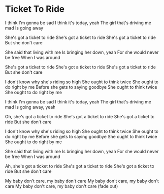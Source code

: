 # Ticket To Ride 

I think I'm gonna be sad
I think it's today, yeah
The girl that's driving me mad
Is going away

She's got a ticket to ride
She's got a ticket to ride
She's got a ticket to ride
But she don't care

She said that living with me
Is bringing her down, yeah
For she would never be free
When I was around

She's got a ticket to ride
She's got a ticket to ride
She's got a ticket to ride
But she don't care

I don't know why she's riding so high
She ought to think twice
She ought to do right by me
Before she gets to saying goodbye
She ought to think twice
She ought to do right by me

I think I'm gonna be sad
I think it's today, yeah
The girl that's driving me mad
Is going away, yeah

Oh, she's got a ticket to ride
She's got a ticket to ride
She's got a ticket to ride
But she don't care

I don't know why she's riding so high
She ought to think twice
She ought to do right by me
Before she gets to saying goodbye
She ought to think twice
She ought to do right by me

She said that living with me
Is bringing her down, yeah
For she would never be free
When I was around

Ah, she's got a ticket to ride
She's got a ticket to ride
She's got a ticket to ride
But she don't care

My baby don't care, my baby don't care
My baby don't care, my baby don't care
My baby don't care, my baby don't care (fade out)
